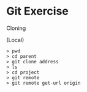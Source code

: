 ﻿# Git Exercise

Cloning

(Local)
```
> pwd
> cd parent
> git clone address
> ls
> cd project
> git remote
> git remote get-url origin
```
